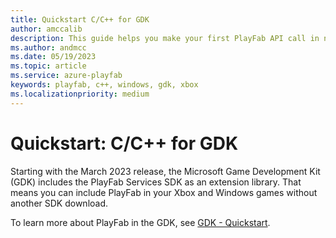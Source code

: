```yaml
---
title: Quickstart C/C++ for GDK
author: amccalib
description: This guide helps you make your first PlayFab API call in native C/C++ from the GDK.
ms.author: andmcc
ms.date: 05/19/2023
ms.topic: article
ms.service: azure-playfab
keywords: playfab, c++, windows, gdk, xbox
ms.localizationpriority: medium
---
```


# Quickstart: C/C++ for GDK

Starting with the March 2023 release, the Microsoft Game Development Kit (GDK) includes the PlayFab Services SDK as an extension library. That means you can include PlayFab in your Xbox and Windows games without another SDK download.

To learn more about PlayFab in the GDK, see [GDK - Quickstart](../c/quickstart-gdk.md).